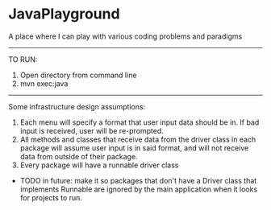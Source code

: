 # JavaPlayground
A place where I can play with various coding problems and paradigms


_____________________________
TO RUN:

1. Open directory from command line
2. mvn exec:java

_____________________________
Some infrastructure design assumptions:

1. Each menu will specify a format that user input data should be in. If bad input is received, user will be re-prompted.
2. All methods and classes that receive data from the driver class in each package will assume user input is in said format, and will not receive data from outside of their package.
3. Every package will have a runnable driver class
  * TODO in future: make it so packages that don't have a Driver class that implements Runnable are ignored by the main application when it looks for projects to run.